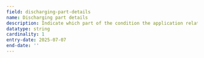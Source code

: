 ```yaml
---
field: discharging-part-details
name: Discharging part details
description: Indicate which part of the condition the application relates to
datatype: string
cardinality: 1
entry-date: 2025-07-07
end-date: ''
---
```

